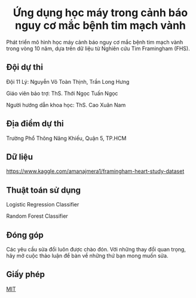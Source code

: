 
# <center> **Ứng dụng học máy trong cảnh báo nguy cơ mắc bệnh tim mạch vành** </center>

Phát triển mô hình học máy cảnh báo nguy cơ mắc bệnh tim mạch vành trong vòng 10 năm, dựa trên dữ liệu từ Nghiên cứu Tim Framingham (FHS).

## Đội dự thi

Đội 11 Lý: Nguyễn Võ Toàn Thịnh, Trần Long Hưng

Giáo viên bảo trợ: ThS. Thới Ngọc Tuấn Ngọc

Người hướng dẫn khoa học: ThS. Cao Xuân Nam

## Địa điểm dự thi

Trường Phổ Thông Năng Khiếu, Quận 5, TP.HCM

## Dữ liệu

https://www.kaggle.com/amanajmera1/framingham-heart-study-dataset

## Thuật toán sử dụng

Logistic Regression Classifier

Random Forest Classifier

## Đóng góp

Các yêu cầu sửa đổi luôn được chào đón. Với những thay đổi quan trọng, hãy mở cuộc thảo luận để bàn về những thứ bạn mong muốn sửa.

## Giấy phép

[MIT](https://choosealicense.com/licenses/mit/)
